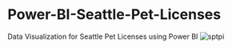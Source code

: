 # Power-BI-Seattle-Pet-Licenses
Data Visualization for Seattle Pet Licenses using Power BI
![sptpi](https://user-images.githubusercontent.com/90349506/229303814-3f7659b4-82da-4514-9f17-5a307f68ef22.png)
